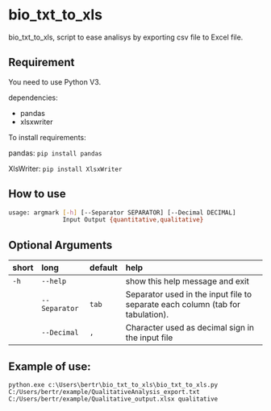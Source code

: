 # bio_txt_to_xls

bio_txt_to_xls, script to ease analisys by exporting csv file to Excel file.

## Requirement

You need to use Python V3.

dependencies:
  * pandas
  * xlsxwriter

To install requirements:

pandas:
```pip install pandas```

XlsWriter:
```pip install XlsxWriter```

## How to use


```bash
usage: argmark [-h] [--Separator SEPARATOR] [--Decimal DECIMAL]
               Input Output {quantitative,qualitative}

```
## Optional Arguments

|short|long|default|help|
| :--- | :--- | :--- | :--- |
|`-h`|`--help`||show this help message and exit|
||`--Separator`|`tab`|Separator used in the input file to separate each column (tab for tabulation).|
||`--Decimal`|`,`|Character used as decimal sign in the input file|


## Example of use:

```python.exe c:\Users\bertr\bio_txt_to_xls\bio_txt_to_xls.py C:/Users/bertr/example/QualitativeAnalysis_export.txt C:/Users/bertr/example/Qualitative_output.xlsx qualitative```
